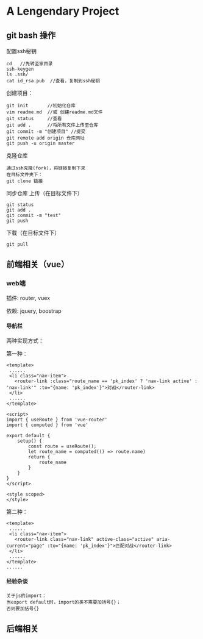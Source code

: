 # A Lengendary Project

 ## git bash 操作

 配置ssh秘钥
 ```
 cd   //先转至家目录
 ssh-keygen
 ls .ssh/
 cat id_rsa.pub  //查看，复制到ssh秘钥
 ```

 创建项目：

 ```
 git init       //初始化仓库
 vim readme.md  //或 创建readme.md文件
 git status     //查看
 git add .      //将所有文件上传至仓库
 git commit -m "创建项目" //提交
 git remote add origin 仓库网址   
 git push -u origin master
 ```

克隆仓库
 ```
 通过ssh克隆(fork)，将链接复制下来
 在目标文件夹下：
 git clone 链接
 ```

同步仓库
上传（在目标文件下）
```
git status
git add .
git commit -m "test"
git push
```

下载（在目标文件下）
```
git pull
```



## 前端相关（vue）

### web端

插件: router, vuex

依赖: jquery, boostrap



#### 导航栏

两种实现方式：

第一种：

```vue
<template>
 ......
 <li class="nav-item">
   <router-link :class="route_name == 'pk_index' ? 'nav-link active' : 'nav-link'" :to="{name: 'pk_index'}">对战</router-link>
 </li>
 ......
</template>

<script>
import { useRoute } from 'vue-router'
import { computed } from 'vue'

export default {
    setup() {
        const route = useRoute();
        let route_name = computed(() => route.name)
        return {
            route_name
        }
    }
}
</script>

<style scoped>
</style>
```

第二种：
```vue
<template>
 ......
 <li class="nav-item">
   <router-link class="nav-link" active-class="active" aria-current="page" :to="{name: 'pk_index'}">匹配对战</router-link>
 </li>
 ......
</template>
......
```
#### 经验杂谈

```
关于js的import：
当export default时，import的类不需要加括号{}；
否则要加括号{}
```




## 后端相关


